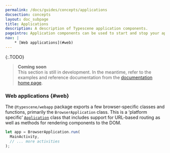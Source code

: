 ```yaml
---
permalink: /docs/guides/concepts/applications
docsection: concepts
layout: doc_subpage
title: Applications
description: A description of Typescene application components.
pageintro: Application components can be used to start and stop your application, and create some of your components right away.
nav: |
    * [Web applications](#web)
---
```


{:.TODO}
> **Coming soon** <br>
  This section is still in development. In the meantime, refer to the examples and reference documentation from the [documentation home page](/docs).

### Web applications {#web}

The `@typescene/webapp` package exports a few browser-specific classes and functions, primarily the `BrowserApplication` class. This is a ‘platform specific’ [`Application`](/docs/ref/Application) class that includes support for URL-based routing as well as methods for rendering components to the DOM.

```typescript
let app = BrowserApplication.run(
  MainActivity,
  // ... more activities
);
```
